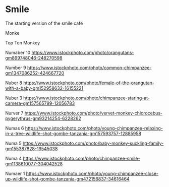 # Smile
The starting version of the smile cafe 

Monke

Top Ten Monkey

Numaber 10
https://www.istockphoto.com/photo/orangutans-gm899748046-248270598

Number 9
https://www.istockphoto.com/photo/common-chimpanzee-gm1347086252-424667720

Nuber 8
https://www.istockphoto.com/photo/female-of-the-orangutan-with-a-baby-gm152958632-16155221

Nuber 3
https://www.istockphoto.com/photo/chimpanzee-staring-at-camera-gm157565799-12056783

Nurver 7
https://www.istockphoto.com/photo/vervet-monkey-chlorocebus-pygerythrus-gm93214254-6228262

Numas 6
https://www.istockphoto.com/photo/young-chimpanzee-relaxing-in-a-tree-wildlife-shot-gombe-tanzania-gm157593757-12885958

Numa 5
https://www.istockphoto.com/photo/baby-monkey-suckling-family-gm155387828-19545038

Numa 4
https://www.istockphoto.com/photo/chimpanzee-smile-gm1138610077-304042528

Numaer 1
https://www.istockphoto.com/photo/young-chimpanzee-close-up-wildlife-shot-gombe-tanzania-gm472156837-34616464